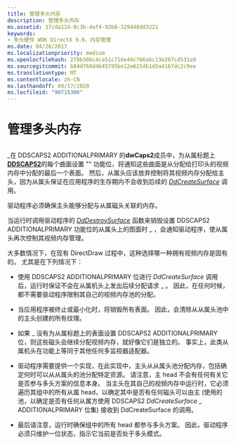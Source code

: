 ```yaml
---
title: 管理多头内存
description: 管理多头内存
ms.assetid: 37cda124-0c3b-4af4-92b8-329440dd3221
keywords:
- 多头硬件 WDK DirectX 9.0，内存管理
ms.date: 04/20/2017
ms.localizationpriority: medium
ms.openlocfilehash: 270b30bc4ca51c716e44c766abc13e267cd531a9
ms.sourcegitcommit: b84d760d4b45795be12e625db1d5a4167dc2c9ee
ms.translationtype: MT
ms.contentlocale: zh-CN
ms.lasthandoff: 09/17/2020
ms.locfileid: "90715306"
---
```

# <a name="managing-multiple-head-memory"></a>管理多头内存


## <span id="ddk_managing_multiple_head_memory_gg"></span><span id="DDK_MANAGING_MULTIPLE_HEAD_MEMORY_GG"></span>


\_在 DDSCAPS2 ADDITIONALPRIMARY 的**dwCaps2**成员中，为从属标题上[**DDSCAPS2**](/previous-versions/windows/hardware/drivers/ff550292(v=vs.85))的每个曲面设置 "" 功能位，将通知这些曲面是从分配给打印头的视频内存中分配的最后一个表面。 然后，从属头应该放弃控制将其视频内存分配给主头，因为从属头保证在应用程序的生存期内不会收到后续的 [*DdCreateSurface*](/previous-versions/windows/hardware/drivers/ff549263(v=vs.85)) 调用。

驱动程序必须确保主头能够分配与从属磁头关联的内存。

当运行时调用驱动程序的 [*DdDestroySurface*](/windows/win32/api/ddrawint/nc-ddrawint-pdd_surfcb_destroysurface) 函数来销毁设置 DDSCAPS2 ADDITIONALPRIMARY 功能位的从属头上的图面时 \_ ，会通知驱动程序，使从属头再次控制其视频内存管理。

大多数情况下，在现有 DirectDraw 过程中，这种选择哪一种拥有视频内存是固有的。 尤其是在下列情况下：

-   使用 DDSCAPS2 ADDITIONALPRIMARY 位进行 *DdCreateSurface* 调用后，运行时保证不会在从属机头上发出后续分配请求 \_ 。 因此，在任何时候，都不需要驱动程序限制其自己的视频内存池的分配。

-   当应用程序被终止或最小化时，将销毁所有表面。 因此，会清除从从属头池中的主头创建的所有纹理。

-   如果 \_ 没有为从属标题上的表面设置 DDSCAPS2 ADDITIONALPRIMARY 位，则这些磁头会继续分配视频内存，就好像它们是独立的。 事实上，此类从属机头在功能上等同于其他任何多监视器适配器。

-   驱动程序需要提供一个实现，在此实现中，主头从从属头池分配内存，包括确定何时可以从从属头的池分配特定资源。 请注意，主 head 不会有任何有关它是否参与多头方案的信息本身。 当主头在其自己的视频内存中运行时，它必须遍历其组中的所有从属 head，以确定其中是否有任何磁头可以由主 (使用的池，以确定是否有任何从属方使用 DDSCAPS2 *DdCreateSurface* \_ ADDITIONALPRIMARY 位集) 接收到 DdCreateSurface 的调用。

-   最后请注意，运行时确保组中的所有 head 都参与多头方案。 因此，驱动程序必须只维护一位状态，指示它当前是否处于多头模式。

 


